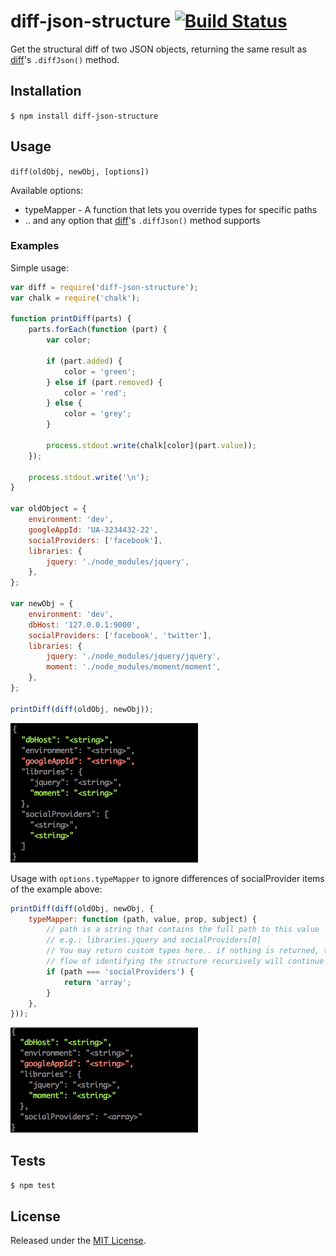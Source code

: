 # diff-json-structure [![Build Status](https://travis-ci.org/IndigoUnited/node-diff-json-structure.svg?branch=master)](https://travis-ci.org/IndigoUnited/node-diff-json-structure)

Get the structural diff of two JSON objects, returning the same result as [diff](https://github.com/kpdecker/jsdiff)'s `.diffJson()` method.


## Installation

`$ npm install diff-json-structure`


## Usage

`diff(oldObj, newObj, [options])`

Available options:

- typeMapper - A function that lets you override types for specific paths
- .. and any option that [diff](https://github.com/kpdecker/jsdif)'s `.diffJson()` method supports


### Examples

Simple usage:

```js
var diff = require('diff-json-structure');
var chalk = require('chalk');

function printDiff(parts) {
    parts.forEach(function (part) {
        var color;

        if (part.added) {
            color = 'green';
        } else if (part.removed) {
            color = 'red';
        } else {
            color = 'grey';
        }

        process.stdout.write(chalk[color](part.value));
    });

    process.stdout.write('\n');
}

var oldObject = {
    environment: 'dev',
    googleAppId: 'UA-3234432-22',
    socialProviders: ['facebook'],
    libraries: {
        jquery: './node_modules/jquery',
    },
};

var newObj = {
    environment: 'dev',
    dbHost: '127.0.0.1:9000',
    socialProviders: ['facebook', 'twitter'],
    libraries: {
        jquery: './node_modules/jquery/jquery',
        moment: './node_modules/moment/moment',
    },
};

printDiff(diff(oldObj, newObj));
```

<img src="./screenshots/basic.png" width="300">


Usage with `options.typeMapper` to ignore differences of socialProvider items of the example above:

```js
printDiff(diff(oldObj, newObj, {
    typeMapper: function (path, value, prop, subject) {
        // path is a string that contains the full path to this value
        // e.g.: libraries.jquery and socialProviders[0]
        // You may return custom types here.. if nothing is returned, the normal
        // flow of identifying the structure recursively will continue
        if (path === 'socialProviders') {
            return 'array';
        }
    },
}));
```

<img src="./screenshots/mapper.png" width="300">


## Tests

`$ npm test`


## License

Released under the [MIT License](http://www.opensource.org/licenses/mit-license.php).
